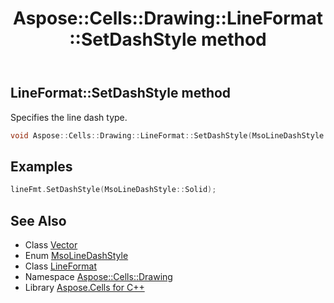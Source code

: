 ﻿---
title: Aspose::Cells::Drawing::LineFormat::SetDashStyle method
linktitle: SetDashStyle
second_title: Aspose.Cells for C++ API Reference
description: 'Aspose::Cells::Drawing::LineFormat::SetDashStyle method. Specifies the line dash type in C++.'
type: docs
weight: 1000
url: /cpp/aspose.cells.drawing/lineformat/setdashstyle/
---
## LineFormat::SetDashStyle method


Specifies the line dash type.

```cpp
void Aspose::Cells::Drawing::LineFormat::SetDashStyle(MsoLineDashStyle value)
```


## Examples


```cpp
lineFmt.SetDashStyle(MsoLineDashStyle::Solid);
```

## See Also

* Class [Vector](../../../aspose.cells/vector/)
* Enum [MsoLineDashStyle](../../msolinedashstyle/)
* Class [LineFormat](../)
* Namespace [Aspose::Cells::Drawing](../../)
* Library [Aspose.Cells for C++](../../../)
